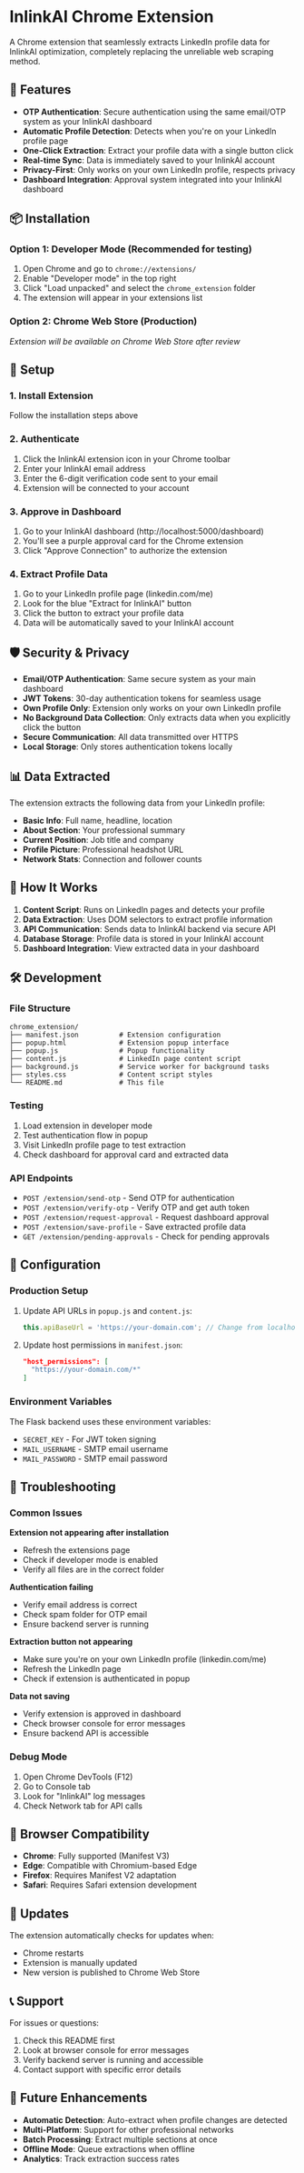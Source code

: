 # InlinkAI Chrome Extension

A Chrome extension that seamlessly extracts LinkedIn profile data for InlinkAI optimization, completely replacing the unreliable web scraping method.

## 🚀 Features

- **OTP Authentication**: Secure authentication using the same email/OTP system as your InlinkAI dashboard
- **Automatic Profile Detection**: Detects when you're on your LinkedIn profile page
- **One-Click Extraction**: Extract your profile data with a single button click
- **Real-time Sync**: Data is immediately saved to your InlinkAI account
- **Privacy-First**: Only works on your own LinkedIn profile, respects privacy
- **Dashboard Integration**: Approval system integrated into your InlinkAI dashboard

## 📦 Installation

### Option 1: Developer Mode (Recommended for testing)
1. Open Chrome and go to `chrome://extensions/`
2. Enable "Developer mode" in the top right
3. Click "Load unpacked" and select the `chrome_extension` folder
4. The extension will appear in your extensions list

### Option 2: Chrome Web Store (Production)
*Extension will be available on Chrome Web Store after review*

## 🔧 Setup

### 1. Install Extension
Follow the installation steps above

### 2. Authenticate
1. Click the InlinkAI extension icon in your Chrome toolbar
2. Enter your InlinkAI email address
3. Enter the 6-digit verification code sent to your email
4. Extension will be connected to your account

### 3. Approve in Dashboard
1. Go to your InlinkAI dashboard (http://localhost:5000/dashboard)
2. You'll see a purple approval card for the Chrome extension
3. Click "Approve Connection" to authorize the extension

### 4. Extract Profile Data
1. Go to your LinkedIn profile page (linkedin.com/me)
2. Look for the blue "Extract for InlinkAI" button
3. Click the button to extract your profile data
4. Data will be automatically saved to your InlinkAI account

## 🛡️ Security & Privacy

- **Email/OTP Authentication**: Same secure system as your main dashboard
- **JWT Tokens**: 30-day authentication tokens for seamless usage
- **Own Profile Only**: Extension only works on your own LinkedIn profile
- **No Background Data Collection**: Only extracts data when you explicitly click the button
- **Secure Communication**: All data transmitted over HTTPS
- **Local Storage**: Only stores authentication tokens locally

## 📊 Data Extracted

The extension extracts the following data from your LinkedIn profile:

- **Basic Info**: Full name, headline, location
- **About Section**: Your professional summary
- **Current Position**: Job title and company
- **Profile Picture**: Professional headshot URL
- **Network Stats**: Connection and follower counts

## 🔄 How It Works

1. **Content Script**: Runs on LinkedIn pages and detects your profile
2. **Data Extraction**: Uses DOM selectors to extract profile information
3. **API Communication**: Sends data to InlinkAI backend via secure API
4. **Database Storage**: Profile data is stored in your InlinkAI account
5. **Dashboard Integration**: View extracted data in your dashboard

## 🛠️ Development

### File Structure
```
chrome_extension/
├── manifest.json          # Extension configuration
├── popup.html             # Extension popup interface
├── popup.js               # Popup functionality
├── content.js             # LinkedIn page content script
├── background.js          # Service worker for background tasks
├── styles.css             # Content script styles
└── README.md              # This file
```

### Testing
1. Load extension in developer mode
2. Test authentication flow in popup
3. Visit LinkedIn profile page to test extraction
4. Check dashboard for approval card and extracted data

### API Endpoints
- `POST /extension/send-otp` - Send OTP for authentication
- `POST /extension/verify-otp` - Verify OTP and get auth token
- `POST /extension/request-approval` - Request dashboard approval
- `POST /extension/save-profile` - Save extracted profile data
- `GET /extension/pending-approvals` - Check for pending approvals

## 🔧 Configuration

### Production Setup
1. Update API URLs in `popup.js` and `content.js`:
   ```javascript
   this.apiBaseUrl = 'https://your-domain.com'; // Change from localhost
   ```

2. Update host permissions in `manifest.json`:
   ```json
   "host_permissions": [
     "https://your-domain.com/*"
   ]
   ```

### Environment Variables
The Flask backend uses these environment variables:
- `SECRET_KEY` - For JWT token signing
- `MAIL_USERNAME` - SMTP email username
- `MAIL_PASSWORD` - SMTP email password

## 🐛 Troubleshooting

### Common Issues

**Extension not appearing after installation**
- Refresh the extensions page
- Check if developer mode is enabled
- Verify all files are in the correct folder

**Authentication failing**
- Verify email address is correct
- Check spam folder for OTP email
- Ensure backend server is running

**Extraction button not appearing**
- Make sure you're on your own LinkedIn profile (linkedin.com/me)
- Refresh the LinkedIn page
- Check if extension is authenticated in popup

**Data not saving**
- Verify extension is approved in dashboard
- Check browser console for error messages
- Ensure backend API is accessible

### Debug Mode
1. Open Chrome DevTools (F12)
2. Go to Console tab
3. Look for "InlinkAI" log messages
4. Check Network tab for API calls

## 📱 Browser Compatibility

- **Chrome**: Fully supported (Manifest V3)
- **Edge**: Compatible with Chromium-based Edge
- **Firefox**: Requires Manifest V2 adaptation
- **Safari**: Requires Safari extension development

## 🔄 Updates

The extension automatically checks for updates when:
- Chrome restarts
- Extension is manually updated
- New version is published to Chrome Web Store

## 📞 Support

For issues or questions:
1. Check this README first
2. Look at browser console for error messages
3. Verify backend server is running and accessible
4. Contact support with specific error details

## 🚀 Future Enhancements

- **Automatic Detection**: Auto-extract when profile changes are detected
- **Multi-Platform**: Support for other professional networks
- **Batch Processing**: Extract multiple sections at once
- **Offline Mode**: Queue extractions when offline
- **Analytics**: Track extraction success rates

